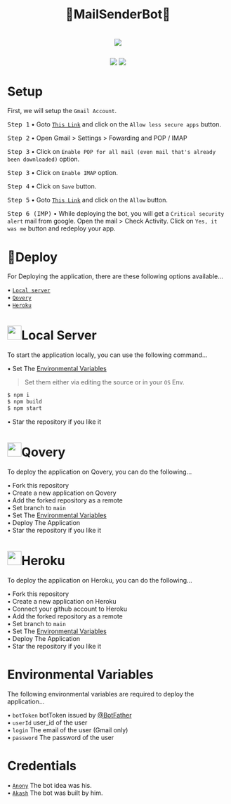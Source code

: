 # <h1 align="center">🚀MailSenderBot📩</h1>
# <p align="center"><a href="https://github.com/BLUE-DEVIL1134/IronEye"><img src="https://github-readme-stats.vercel.app/api/pin?username=BLUE-DEVIL1134&show_icons=true&theme=dracula&hide_border=true&repo=MailServerBot"></a></p>
<p align="center">
<a href="https://github.com/BLUE-DEVIL1134/MailSenderBot"><img src="https://hits.seeyoufarm.com/api/count/incr/badge.svg?url=https%3A%2F%2Fgithub.com%2FBLUE-DEVIL1134%2FMailSenderBot%2F&count_bg=%232100FF&title_bg=%2300BBFF&icon=github.svg&icon_color=%23000000&title=Views&edge_flat=false" /></a>
<img src="https://img.shields.io/badge/Version-1.0.0-blueviolet?&logo=github&style=flat" />
</p>

# Setup
First, we will setup the `Gmail Account`.

<kbd>Step 1</kbd> • Goto [`This Link`](https://myaccount.google.com/u/0/lesssecureapps) and click on the `Allow less secure apps` button.

<kbd>Step 2</kbd> • Open Gmail > Settings > Fowarding and POP / IMAP

<kbd>Step 3</kbd> • Click on `Enable POP for all mail (even mail that's already been downloaded)` option.

<kbd>Step 3</kbd> • Click on `Enable IMAP` option.

<kbd>Step 4</kbd> • Click on `Save` button.

<kbd>Step 5</kbd> • Goto [`This Link`](https://accounts.google.com/b/0/DisplayUnlockCaptcha) and click on the `Allow` button.

<kbd>Step 6 (IMP)</kbd> • While deploying the bot, you will get a `Critical security alert` mail from google. Open the mail > Check Activity. Click on `Yes, it was me` button and redeploy your app.


# 🚀Deploy
For Deploying the application, there are these following options available...

• [`Local server`](#local-server)<br>
• [`Qovery`](#qovery)<br>
• [`Heroku`](#heroku)


# <img height="32px" src="https://user-images.githubusercontent.com/593151/82310296-7c85ba80-99c4-11ea-88c2-8e6452885e6a.png" />Local Server
To start the application locally, you can use the following command...

• Set The [Environmental Variables](#environmental-variables)<br>
>Set them either via editing the source or in your `OS` Env.
```bash
$ npm i
$ npm build
$ npm start
```
• Star the repository if you like it

# <img height="32px" src="https://uploads-ssl.webflow.com/5de176bfd41c9b0a91bbb0a4/5df74bc4b0ebe7619e4cd55a_qovery_logo_square_dark_margin_32.png" />Qovery
To deploy the application on Qovery, you can do the following...

• Fork this repository<br>
• Create a new application on Qovery<br>
• Add the forked repository as a remote<br>
• Set branch to `main`<br>
• Set The [Environmental Variables](#environmental-variables)<br>
• Deploy The Application<br>
• Star the repository if you like it

# <img height="32px" src="https://www.herokucdn.com/favicon.ico" />Heroku
To deploy the application on Heroku, you can do the following...

• Fork this repository<br>
• Create a new application on Heroku<br>
• Connect your github account to Heroku<br>
• Add the forked repository as a remote<br>
• Set branch to `main`<br>
• Set The [Environmental Variables](#environmental-variables)<br>
• Deploy The Application<br>
• Star the repository if you like it

# Environmental Variables
The following environmental variables are required to deploy the application...

• `botToken` botToken issued by [@BotFather](https://telegram.dog/BotFather)<br>
• `userId` user_id of the user<br>
• `login` The email of the user (Gmail only)<br>
• `password` The password of the user

# Credentials
• [`Anony`](https://github.com/anonyindian) The bot idea was his.<br>
• [`Akash`](https://github.com/BLUE-DEVIL1134) The bot was built by him.

